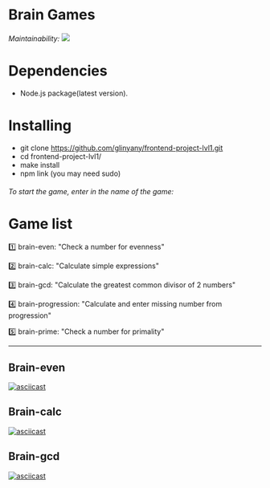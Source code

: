 # Brain Games

###### Maintainability:  <a href="https://codeclimate.com/github/Nargiz-Toleutai/Brain-games/maintainability"><img src="https://api.codeclimate.com/v1/badges/9f9fe6e1f0fa5f09b608/maintainability" /></a>

# Dependencies

- Node.js package(latest version).

# Installing

- git clone https://github.com/glinyany/frontend-project-lvl1.git
- cd frontend-project-lvl1/
- make install
- npm link (you may need sudo)

###### To start the game, enter in the name of the game:
# Game list

1️⃣ brain-even: "Check a number for evenness"

2️⃣ brain-calc: "Calculate simple expressions"

3️⃣ brain-gcd: "Calculate the greatest common divisor of 2 numbers"

4️⃣ brain-progression: "Calculate and enter missing number from progression"

5️⃣ brain-prime: "Check a number for primality"

______________________________________________________________

## Brain-even

[![asciicast](https://asciinema.org/a/6CofO9vrARWfIx9OzsR1sD1tq.svg)](https://asciinema.org/a/6CofO9vrARWfIx9OzsR1sD1tq)


## Brain-calc

[![asciicast](https://asciinema.org/a/5YuLGXjYv50ckZdgSaOr8PYHD.svg)](https://asciinema.org/a/5YuLGXjYv50ckZdgSaOr8PYHD)

## Brain-gcd

[![asciicast](https://asciinema.org/a/hbiHHSq3zKY4AXCORN1FbZ9Rh.svg)](https://asciinema.org/a/hbiHHSq3zKY4AXCORN1FbZ9Rh)